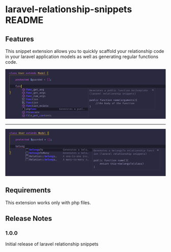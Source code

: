 # laravel-relationship-snippets README

## Features

This snippet extension allows you to quickly scaffold your relationship code in your laravel application models as well as generating regular functions code. 

![function snippet](screenshots/screen1.png "function snippet")

---

![relationship snippet](screenshots/screen2.png "relationship snippets")

## Requirements

This extension works only with php files.

## Release Notes

### 1.0.0

Initial release of laravel relationship snippets
